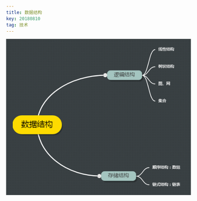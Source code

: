 ```yaml
---
title: 数据结构
key: 20180810
tag: 技术
---
```

![image](https://raw.githubusercontent.com/ultimatesword/ultimatesword.github.io/master/post_image/%E6%95%B0%E6%8D%AE%E7%BB%93%E6%9E%84.png)
